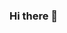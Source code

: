 ### Hi there 👋

<!--
**hasan225/hasan225** is a ✨ _special_ ✨ repository because its `README.md` (this file) appears on your GitHub profile.

Here are some ideas to get you started:

- 🔭 I’m currently working on ...fiverr
- 🌱 I’m currently learning ...js
- 👯 I’m looking to collaborate on ...freelancer
- 🤔 I’m looking for help with ...coding problems
- 💬 Ask me about ...anything
- 📫 How to reach me: ...uzumakibijoy2017@gmail.com
- 😄 Pronouns: ...
- ⚡ Fun fact: ...
-->
